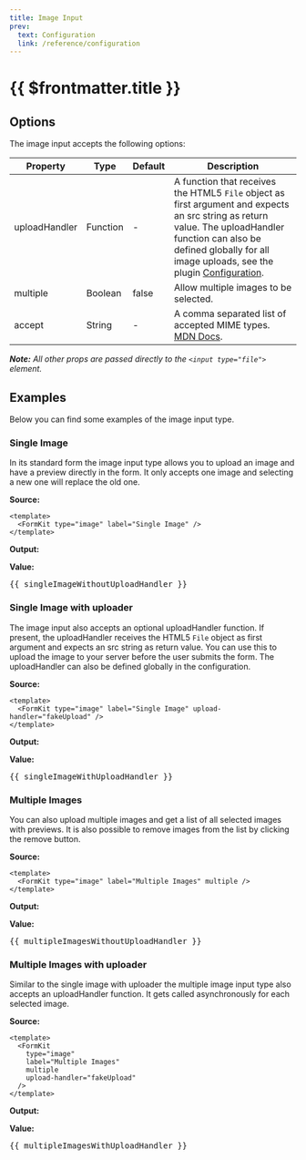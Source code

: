 ```yaml
---
title: Image Input
prev:
  text: Configuration
  link: /reference/configuration
---
```


# {{ $frontmatter.title }}

## Options

The image input accepts the following options:

| Property      | Type     | Default | Description                                                                                                                                                                                                                                            |
| ------------- | -------- | ------- | ------------------------------------------------------------------------------------------------------------------------------------------------------------------------------------------------------------------------------------------------------ |
| uploadHandler | Function | -       | A function that receives the HTML5 `File` object as first argument and expects an src string as return value. The uploadHandler function can also be defined globally for all image uploads, see the plugin [Configuration](/reference/configuration). |
| multiple      | Boolean  | false   | Allow multiple images to be selected.                                                                                                                                                                                                                  |
| accept        | String   | -       | A comma separated list of accepted MIME types. [MDN Docs](https://developer.mozilla.org/en-US/docs/Web/HTML/Element/input/file#accept).                                                                                                                |

**_Note:_** _All other props are passed directly to the `<input type="file">` element._

## Examples

Below you can find some examples of the image input type.

### Single Image

In its standard form the image input type allows you to upload an image and have a preview directly in the form. It only accepts one image and selecting a new one will replace the old one.

**Source:**

```vue
<template>
  <FormKit type="image" label="Single Image" />
</template>
```

**Output:**

<FormKit type="image" label="Single Image" v-model="singleImageWithoutUploadHandler" />

**Value:**

<pre>
{{ singleImageWithoutUploadHandler }}
</pre>

### Single Image with uploader

The image input also accepts an optional uploadHandler function. If present, the uploadHandler receives the HTML5 `File` object as first argument and expects an src string as return value. You can use this to upload the image to your server before the user submits the form. The uploadHandler can also be defined globally in the configuration.

**Source:**

```vue
<template>
  <FormKit type="image" label="Single Image" upload-handler="fakeUpload" />
</template>
```

**Output:**

<FormKit type="image" label="Single Image" v-model="singleImageWithUploadHandler" :upload-handler="fakeUpload" />

**Value:**

<pre>
{{ singleImageWithUploadHandler }}
</pre>

### Multiple Images

You can also upload multiple images and get a list of all selected images with previews. It is also possible to remove images from the list by clicking the remove button.

**Source:**

```vue
<template>
  <FormKit type="image" label="Multiple Images" multiple />
</template>
```

**Output:**

<FormKit type="image" label="Multiple Images" multiple v-model="multipleImagesWithoutUploadHandler" />

**Value:**

<pre>
{{ multipleImagesWithoutUploadHandler }}
</pre>

### Multiple Images with uploader

Similar to the single image with uploader the multiple image input type also accepts an uploadHandler function. It gets called asynchronously for each selected image.

**Source:**

```vue
<template>
  <FormKit
    type="image"
    label="Multiple Images"
    multiple
    upload-handler="fakeUpload"
  />
</template>
```

**Output:**

<FormKit 
  v-model="multipleImagesWithUploadHandler"
  type="image"
  label="Multiple Images"
  multiple
  :upload-handler="fakeUpload"
/>

**Value:**

<pre>
{{ multipleImagesWithUploadHandler }}
</pre>

<script setup>
  import { ref } from 'vue';
  
  const singleImageWithoutUploadHandler = ref("");
  const singleImageWithUploadHandler = ref("");
  const multipleImagesWithoutUploadHandler = ref([]);
  const multipleImagesWithUploadHandler = ref([]);

  const fakeUpload = (file) => {
    return new Promise((resolve, reject) => {
      setTimeout(() => {
        const result = URL.createObjectURL(file);
        resolve(result);
      }, 1000);
    });
  };
</script>
